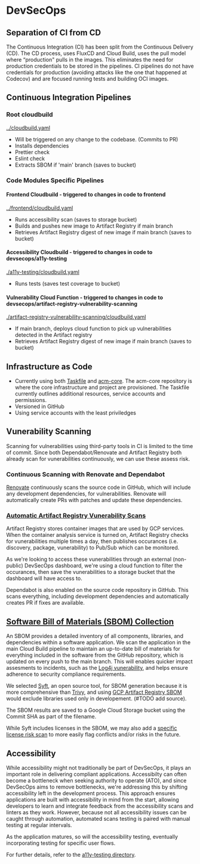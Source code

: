 # DevSecOps

<!-- ## IDE Plugins and Tools

### Eslint Security and Accessibility Plugin

TBC

### axe-core Accessibility Plugin

TBC -->

## Separation of CI from CD

The Continuous Integration (CI) has been split from the Continuous Delivery (CD). The CD process, uses FluxCD and Cloud Build, uses the pull model where “production" pulls in the images. This eliminates the need for production credentials to be stored in the pipelines. CI pipelines do not have credentials for production (avoiding attacks like the one that happened at Codecov) and are focused running tests and building OCI images.

## Continuous Integration Pipelines

### Root cloudbuild

[../cloudbuild.yaml](../cloudbuild.yaml)

- Will be triggered on any change to the codebase. (Commits to PR)
- Installs dependencies
- Prettier check
- Eslint check
- Extracts SBOM if 'main' branch (saves to bucket)

### Code Modules Specific Pipelines

#### Frontend Cloudbuild - triggered to changes in code to frontend

[../frontend/cloudbuild.yaml](../frontend/cloudbuild.yaml)

- Runs accessibility scan (saves to storage bucket)
- Builds and pushes new image to Artifact Registry if main branch
- Retrieves Artifact Registry digest of new image if main branch (saves to bucket)

#### Accessibility Cloudbuild - triggered to changes in code to devsecops/a11y-testing

[./a11y-testing/cloudbuild.yaml](./a11y-testing/cloudbuild.yaml)

- Runs tests (saves test coverage to bucket)

#### Vulnerability Cloud Function - triggered to changes in code to devsecops/artifact-registry-vulnerability-scanning

[./artifact-registry-vulnerability-scanning/cloudbuild.yaml](./artifact-registry-vulnerability-scanning/cloudbuild.yaml)

- If main branch, deploys cloud function to pick up vulnerabilities detected in the Artifact registry
- Retrieves Artifact Registry digest of new image if main branch (saves to bucket)

## Infrastructure as Code

- Currently using both [Taskfile](../Taskfile.yaml) and [acm-core](https://github.com/PHACDataHub/acm-core/tree/main/DMIA-PHAC/Experimentation/ph-peliasgeocoderdeploy). The acm-core repository is where the core infrastructure and project are provisioned. The Taskfile currently outlines additional resources, service accounts and permissions.
- Versioned in GitHub
- Using service accounts with the least priviledges

## Vunerability Scanning

Scanning for vulnerabilities using third-party tools in CI is limited to the time of commit. Since both Dependabot/Renovate and Artifact Registry both already scan for vunerabilities continuously, we can use these assess risk.

### Continuous Scanning with Renovate and Dependabot

[Renovate](https://docs.renovatebot.com/) continuously scans the source code in GitHub, which will include any development dependencies, for vulnerabilities. Renovate will automatically create PRs with patches and update these dependencies.

### [Automatic Artifact Registry Vunerability Scans](./artifact-registry-vulnerability-scanning)

Artifact Registry stores container images that are used by GCP services. When the container analysis service is turned on, Artifact Registry checks for vunerabilities multiple times a day, then publishes occurances (i.e. discovery, package, vunerability) to Pub/Sub which can be monitored.

As we're looking to access these vunerabilities through an external (non-public) DevSecOps dashboard, we're using a cloud function to filter the occurances, then save the vunerabilities to a storage bucket that the dashboard will have access to.

Dependabot is also enabled on the source code repository in GitHub. This scans everything, including development dependencies and automatically creates PR if fixes are available.

<!-- ## Code Quality and Code Reviews

TBA

- Main branch requires peer review before merge
- GitHub actions ensure complys with linting and code quality checks (CodeQL)

## Deployment Frequency - Enabled with Test Coverage

TBA -->

## [Software Bill of Materials (SBOM) Collection](./sbom)

An SBOM provides a detailed inventory of all components, libraries, and dependencies within a software application. We scan the application in the main Cloud Build pipeline to maintain an up-to-date bill of materials for everything included in the software from the GitHub repository, which is updated on every push to the main branch. This will enables quicker impact assesments to incidents, such as the [Log4j vunerability](https://en.wikipedia.org/wiki/Log4Shell), and helps ensure adherence to security compliance requirements.

We selected [Syft](https://github.com/anchore/syft), an open source tool, for SBOM generation because it is more comprehensive than [Trivy](https://aquasecurity.github.io/trivy/v0.33/docs/sbom/), and using [GCP Artifact Registry SBOM](https://cloud.google.com/artifact-analysis/docs/sbom-overview) would exclude libraries used only in developement. (#TODO add source).

The SBOM results are saved to a Google Cloud Storage bucket using the Commit SHA as part of the filename.

While Syft includes licenses in the SBOM, we may also add a [specific license risk scan](https://aquasecurity.github.io/trivy/v0.47/docs/scanner/license/) to more easily flag conflicts and/or risks in the future.

## Accessibility

While accessibility might not traditionally be part of DevSecOps, it plays an important role in delivering compliant applications. Accessibilty can often become a bottleneck when seeking authority to operate (ATO), and since DevSecOps aims to remove bottlenecks, we're addressing this by shifting accessibility left in the development process. This approach ensures applications are built with accessibility in mind from the start, allowing developers to learn and integrate feedback from the accessibility scans and linters as they work. However, because not all accessibility issues can be caught through automation, automated scans testing is paired with manual testing at regular intervals.

As the application matures, so will the accessibility testing, eventually incorporating testing for specific user flows.

For further details, refer to the [a11y-testing directory](./a11y-testing/).
